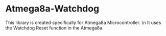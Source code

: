 # Atmega8a-Watchdog

This library is created specifically for Atmega8a Microcontroller. \n
It uses the Watchdog Reset function in the Atmega8a.
